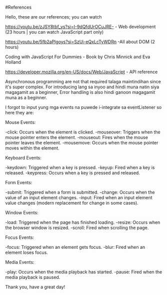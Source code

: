 #References

Hello, these are our references; you can watch 

https://youtu.be/zJSY8tbf_ys?si=I-9dQfdUrOCuJRE- - Web development (23 hours | you can watch JavaScript part only)

https://youtu.be/5fb2aPlgoys?si=SzUi-eQxLcTyWDRn -All about DOM (2 hours)

Coding with JavaScript For Dummies - Book by Chris Minnick and Eva Holland

https://developer.mozilla.org/en-US/docs/Web/JavaScript - API reference

Asynchronous programming are not that required talaga maintindihan since it's super complex. 
For introducing lang sa inyoo and hindi muna natin siya magagamit as a beginner, Error handling is
also hindi ganoon magagamit muna as a beginner.

I forgot to input yung mga events na puwede i-integrate sa eventListener so here they are:

Mouse Events:

-click: Occurs when the element is clicked.
-mouseover: Triggers when the mouse pointer enters the element.
-mouseout: Fires when the mouse pointer leaves the element.
-mousemove: Occurs when the mouse pointer moves within the element.


Keyboard Events:

-keydown: Triggered when a key is pressed.
-keyup: Fired when a key is released.
-keypress: Occurs when a key is pressed and released.


Form Events:

-submit: Triggered when a form is submitted.
-change: Occurs when the value of an input element changes.
-input: Fired when an input element value changes (modern replacement for change in some cases).


Window Events:

-load: Triggered when the page has finished loading.
-resize: Occurs when the browser window is resized.
-scroll: Fired when scrolling the page.


Focus Events:

-focus: Triggered when an element gets focus.
-blur: Fired when an element loses focus.


Media Events:

-play: Occurs when the media playback has started.
-pause: Fired when the media playback is paused.

Thank you, have a great day!
